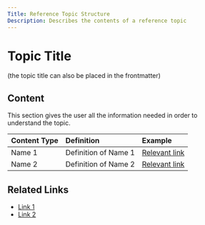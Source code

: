 ```yaml
---
Title: Reference Topic Structure
Description: Describes the contents of a reference topic
---
```


# Topic Title
(the topic title can also be placed in the frontmatter)

## Content
This section gives the user all the information needed in order to understand the topic.

| Content Type | Definition | Example|
|:----|:-----|:-----|
| Name 1 | Definition of Name 1 | [Relevant link](./page.md) |
| Name 2 | Definition of Name 2 | [Relevant link](./page.md) |

## Related Links
* [Link 1](./page.md)
* [Link 2](./page.md)
